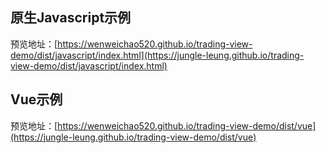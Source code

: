 ## 原生Javascript示例

预览地址：[https://wenweichao520.github.io/trading-view-demo/dist/javascript/index.html](https://jungle-leung.github.io/trading-view-demo/dist/javascript/index.html)

## Vue示例

预览地址：[https://wenweichao520.github.io/trading-view-demo/dist/vue](https://jungle-leung.github.io/trading-view-demo/dist/vue)
